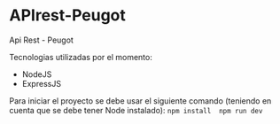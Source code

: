 # APIrest-Peugot
Api Rest - Peugot 

Tecnologias utilizadas por el momento: 
- NodeJS
- ExpressJS

Para iniciar el proyecto se debe usar el siguiente comando (teniendo en cuenta que se debe tener Node instalado): 
``
npm install 
npm run dev 
``
